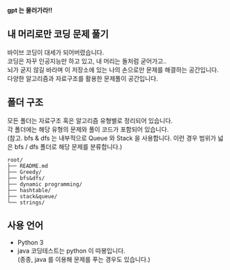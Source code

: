**gpt 는 물러가라!!**

## 내 머리로만 코딩 문제 풀기
바이브 코딩이 대세가 되어버렸습니다.  
코딩은 자꾸 인공지능만 하고 있고, 내 머리는 돌처럼 굳어가고..  
뇌가 굳지 않길 바라며 이 저장소에 있는 나의 손으로만 문제를 해결하는 공간입니다.  
다양한 알고리즘과 자료구조를 활용한 문제풀이 공간입니다.
  

## 폴더 구조
모든 폴더는 자료구조 혹은 알고리즘 유형별로 정리되어 있습니다.  
각 폴더에는 해당 유형의 문제와 풀이 코드가 포함되어 있습니다.  
(참고. bfs & dfs 는 내부적으로 Queue 와 Stack 을 사용합니다. 이런 경우 범위가 넓은 bfs / dfs 폴더로 해당 문제를 분류합니다.)
  
  
```
root/
├── README.md
├── Greedy/
├── bfs&dfs/
├── dynamic programming/
├── hashtable/
├── stack&queue/
└── strings/
```
  
  
## 사용 언어
- Python 3  
- java
코딩테스트는 python 이 따봉입니다.  
(종종, java 를 이용해 문제를 푸는 경우도 있습니다.)  
